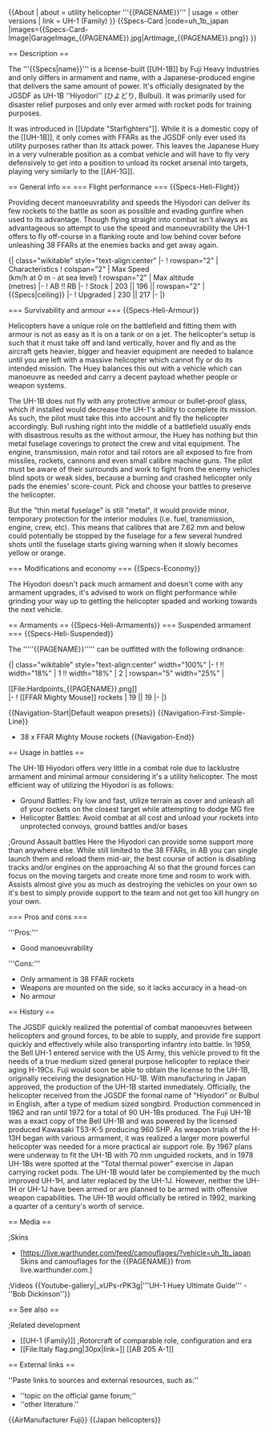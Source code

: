 {{About
| about = utility helicopter '''{{PAGENAME}}'''
| usage = other versions
| link = UH-1 (Family)
}}
{{Specs-Card
|code=uh_1b_japan
|images={{Specs-Card-Image|GarageImage_{{PAGENAME}}.jpg|ArtImage_{{PAGENAME}}.png}}
}}

== Description ==
<!-- ''In the description, the first part should be about the history of and the creation and combat usage of the helicopter, as well as its key features. In the second part, tell the reader about the helicopter in the game. Insert a screenshot of the vehicle, so that if the novice player does not remember the vehicle by name, he will immediately understand what kind of vehicle the article is talking about.'' -->
The '''{{Specs|name}}''' is a license-built [[UH-1B]] by Fuji Heavy Industries and only differs in armament and name, with a Japanese-produced engine that delivers the same amount of power. It's officially designated by the JGSDF as UH-1B ''Hiyodori'' (ひよどり, Bulbul). It was primarily used for disaster relief purposes and only ever armed with rocket pods for training purposes.

It was introduced in [[Update "Starfighters"]]. While it is a domestic copy of the [[UH-1B]], it only comes with FFARs as the JGSDF only ever used its utility purposes rather than its attack power. This leaves the Japanese Huey in a very vulnerable position as a combat vehicle and will have to fly very defensively to get into a position to unload its rocket arsenal into targets, playing very similarly to the [[AH-1G]].

== General info ==
=== Flight performance ===
{{Specs-Heli-Flight}}
<!-- ''Describe how the helicopter behaves in the air. Speed, manoeuvrability, acceleration and allowable loads - these are the most important characteristics of the vehicle.'' -->

Providing decent manoeuvrability and speeds the Hiyodori can deliver its few rockets to the battle as soon as possible and evading gunfire when used to its advantage. Though flying straight into combat isn't always as advantageous so attempt to use the speed and manoeuvrability the UH-1 offers to fly off-course in a flanking route and low behind cover before unleashing 38 FFARs at the enemies backs and get away again.

{| class="wikitable" style="text-align:center"
|-
! rowspan="2" | Characteristics
! colspan="2" | Max Speed<br>(km/h at 0 m - at sea level)
! rowspan="2" | Max altitude<br>(metres)
|-
! AB !! RB
|-
! Stock
| 203 || 196 || rowspan="2" | {{Specs|ceiling}}
|-
! Upgraded
| 230 || 217
|-
|}

=== Survivability and armour ===
{{Specs-Heli-Armour}}
<!-- ''Examine the survivability of the helicopter. Note how vulnerable the structure is and how secure the pilot is, whether the fuel tanks are armoured, etc. Describe the armour, if there is any, and also mention the vulnerability of other critical systems.'' -->
Helicopters have a unique role on the battlefield and fitting them with armour is not as easy as it is on a tank or on a jet. The helicopter's setup is such that it must take off and land vertically, hover and fly and as the aircraft gets heavier, bigger and heavier equipment are needed to balance until you are left with a massive helicopter which cannot fly or do its intended mission. The Huey balances this out with a vehicle which can manoeuvre as needed and carry a decent payload whether people or weapon systems.

The UH-1B does not fly with any protective armour or bullet-proof glass, which if installed would decrease the UH-1's ability to complete its mission. As such, the pilot must take this into account and fly the helicopter accordingly. Bull rushing right into the middle of a battlefield usually ends with disastrous results as the without armour, the Huey has nothing but thin metal fuselage coverings to protect the crew and vital equipment. The engine, transmission, main rotor and tail rotors are all exposed to fire from missiles, rockets, cannons and even small calibre machine guns. The pilot must be aware of their surrounds and work to fight from the enemy vehicles blind spots or weak sides, because a burning and crashed helicopter only pads the enemies' score-count. Pick and choose your battles to preserve the helicopter.

But the "thin metal fuselage" is still "metal", it would provide minor, temporary protection for the interior modules (i.e. fuel, transmission, engine, crew, etc). This means that calibres that are 7.62 mm and below could potentially be stopped by the fuselage for a few several hundred shots until the fuselage starts giving warning when it slowly becomes yellow or orange.

=== Modifications and economy ===
{{Specs-Economy}}

The Hiyodori doesn't pack much armament and doesn't come with any armament upgrades, it's advised to work on flight performance while grinding your way up to getting the helicopter spaded and working towards the next vehicle.

== Armaments ==
{{Specs-Heli-Armaments}}
=== Suspended armament ===
{{Specs-Heli-Suspended}}
<!-- ''Describe the helicopter's suspended armament: additional cannons under the winglets, any bombs, and rockets. Since any helicopter is essentially only a platform for suspended weaponry, this section is significant and deserves your special attention. If there is no suspended weaponry remove this subsection.'' -->

The '''''{{PAGENAME}}''''' can be outfitted with the following ordnance:

{| class="wikitable" style="text-align:center" width="100%"
|-
! !! width="18%" | 1 !! width="18%" | 2
| rowspan="5" width="25%" | <div class="ttx-image">[[File:Hardpoints_{{PAGENAME}}.png]]</div>
|-
! [[FFAR Mighty Mouse]] rockets
| 19 || 19
|-
|}

{{Navigation-Start|Default weapon presets}}
{{Navigation-First-Simple-Line}}
* 38 x FFAR Mighty Mouse rockets
{{Navigation-End}}

== Usage in battles ==
<!-- ''Describe the tactics of playing in a helicopter, the features of using the helicopter in a team and advice on tactics. Refrain from creating a "guide" - do not impose a single point of view, but instead, give the reader food for thought. Examine the most dangerous enemies and give recommendations on fighting them. If necessary, note the specifics of the game in different modes (AB, RB, SB).'' -->
The UH-1B Hiyodori offers very little in a combat role due to lacklustre armament and minimal armour considering it's a utility helicopter. The most efficient way of utilizing the Hiyodori is as follows:

* Ground Battles: Fly low and fast, utilize terrain as cover and unleash all of your rockets on the closest target while attempting to dodge MG fire
* Helicopter Battles: Avoid combat at all cost and unload your rockets into unprotected convoys, ground battles and/or bases

;Ground Assault battles
Here the Hiyodori can provide some support more than anywhere else. While still limited to the 38 FFARs, in AB you can single launch them and reload them mid-air, the best course of action is disabling tracks and/or engines on the approaching AI so that the ground forces can focus on the moving targets and create more time and room to work with. Assists almost give you as much as destroying the vehicles on your own so it's best to simply provide support to the team and not get too kill hungry on your own.

=== Pros and cons ===
<!-- ''Summarise and briefly evaluate the vehicle in terms of its characteristics and combat effectiveness. Mark its pros and cons in the bulleted list. Try not to use more than 6 points for each of the characteristics. Avoid using categorical definitions such as "bad", "good" and the like - use substitutions with softer forms such as "inadequate" and "effective".'' -->

'''Pros:'''

* Good manoeuvrability

'''Cons:'''

* Only armament is 38 FFAR rockets
* Weapons are mounted on the side, so it lacks accuracy in a head-on
* No armour

== History ==
<!-- ''Describe the history of the creation and combat usage of the helicopter in more detail than in the introduction. If the historical reference turns out to be too long, take it to a separate article, taking a link to the article about the vehicle and adding a block "/History" (example: <nowiki>https://wiki.warthunder.com/(Vehicle-name)/History</nowiki>) and add a link to it here using the <code>main</code> template. Be sure to reference text and sources by using <code><nowiki><ref></ref></nowiki></code>, as well as adding them at the end of the article with <code><nowiki><references /></nowiki></code>. This section may also include the vehicle's dev blog entry (if applicable) and the in-game encyclopedia description (under <code><nowiki>=== In-game description ===</nowiki></code>, also if applicable).'' -->
The JGSDF quickly realized the potential of combat manoeuvres between helicopters and ground forces, to be able to supply, and provide fire support quickly and effectively while also transporting infantry into battle. In 1959, the Bell UH-1 entered service with the US Army, this vehicle proved to fit the needs of a true medium sized general purpose helicopter to replace their aging H-19Cs. Fuji would soon be able to obtain the license to the UH-1B, originally receiving the designation HU-1B. With manufacturing in Japan approved, the production of the UH-1B started immediately. Officially, the helicopter received from the JGSDF the formal name of "Hiyodori" or Bulbul in English, after a type of medium sized songbird. Production commenced in 1962 and ran until 1972 for a total of 90 UH-1Bs produced. The Fuji UH-1B was a exact copy of the Bell UH-1B and was powered by the licensed produced Kawasaki T53-K-5 producing 960 SHP. As weapon trials of the H-13H began with various armament, it was realized a larger more powerful helicopter was needed for a more practical air support role. By 1967 plans were underway to fit the UH-1B with 70 mm unguided rockets, and in 1978 UH-1Bs were spotted at the "Total thermal power" exercise in Japan carrying rocket pods. The UH-1B would later be complemented by the much improved UH-1H, and later replaced by the UH-1J. However, neither the UH-1H or UH-1J have been armed or are planned to be armed with offensive weapon capabilities. The UH-1B would officially be retired in 1992, marking a quarter of a century's worth of service.

== Media ==
<!-- ''Excellent additions to the article would be video guides, screenshots from the game, and photos.'' -->

;Skins

* [https://live.warthunder.com/feed/camouflages/?vehicle=uh_1b_japan Skins and camouflages for the {{PAGENAME}} from live.warthunder.com.]

;Videos
{{Youtube-gallery|_xUPs-rPK3g|'''UH-1 Huey Ultimate Guide''' - ''Bob Dickinson''}}

== See also ==
<!-- ''Links to the articles on the War Thunder Wiki that you think will be useful for the reader, for example:''
* ''reference to the series of the helicopter;''
* ''links to approximate analogues of other nations and research trees.'' -->

;Related development
* [[UH-1 (Family)]]
;Rotorcraft of comparable role, configuration and era
* [[File:Italy flag.png|30px|link=]] [[AB 205 A-1]]

== External links ==
<!-- ''Paste links to sources and external resources, such as:''
* ''topic on the official game forum;''
* ''other literature.'' -->
''Paste links to sources and external resources, such as:''

* ''topic on the official game forum;''
* ''other literature.''

{{AirManufacturer Fuji}}
{{Japan helicopters}}